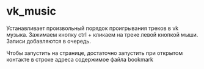 vk_music
========

Устанавливает произвольный порядок проигрывания треков в vk музыка. Зажимаем кнопку ctrl + кликаем на треке левой кнопкой мыши. Записи добавляются в очередь.

Чтобы запустить на странице, достаточно запустить при открытом контакте в строке адреса содержимое файла bookmark
